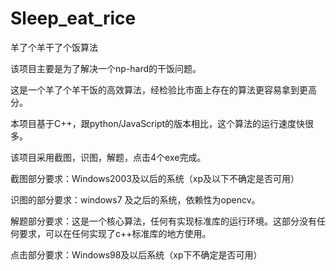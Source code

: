 # Sleep_eat_rice
羊了个羊干了个饭算法

该项目主要是为了解决一个np-hard的干饭问题。

这是一个羊了个羊干饭的高效算法，经检验比市面上存在的算法更容易拿到更高分。

本项目基于C++，跟python/JavaScript的版本相比，这个算法的运行速度快很多。

该项目采用截图，识图，解题，点击4个exe完成。

截图部分要求：Windows2003及以后的系统（xp及以下不确定是否可用）

识图的部分要求：windows7 及之后的系统，依赖性为opencv。

解题部分要求：这是一个核心算法，任何有实现标准库的运行环境。这部分没有任何要求，可以在任何实现了c++标准库的地方使用。

点击部分要求：Windows98及以后系统（xp下不确定是否可用）

